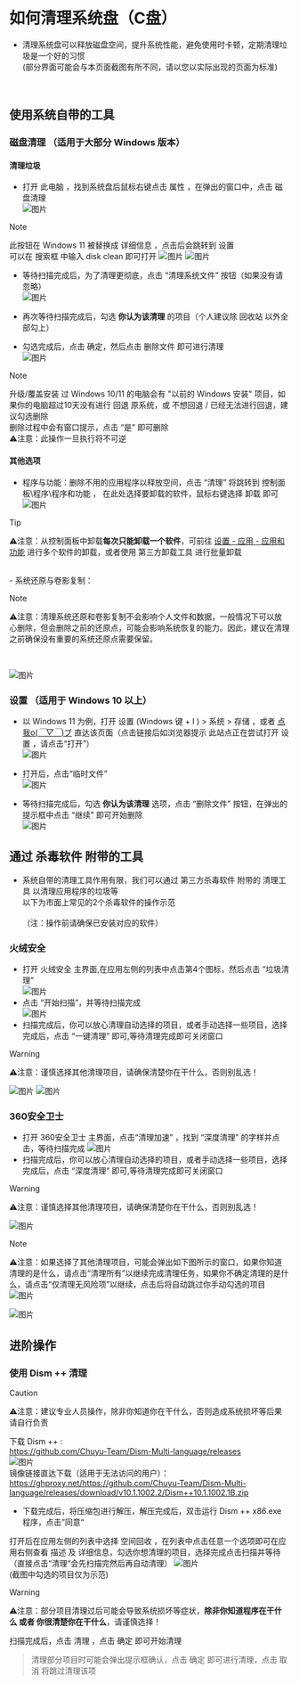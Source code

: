 # 如何清理系统盘（C盘）
- 清理系统盘可以释放磁盘空间，提升系统性能，避免使用时卡顿，定期清理垃圾是一个好的习惯
<br>(部分界面可能会与本页面截图有所不同，请以您以实际出现的页面为标准)
<br>

## 使用系统自带的工具
### 磁盘清理 （适用于大部分 Windows 版本）
#### 清理垃圾
- 打开 此电脑 ，找到系统盘后鼠标右键点击 属性 ，在弹出的窗口中，点击 磁盘清理 <br>
![图片](/images/Cleanup-System_Disk/1.png)

> [!NOTE]
> 此按钮在 Windows 11 被替换成  详细信息  ，点击后会跳转到  设置<br>
> 可以在 搜索框 中输入 disk clean 即可打开
![图片](/images/Cleanup-System_Disk/4.png)
![图片](/images/Cleanup-System_Disk/3.png)
> 


- 等待扫描完成后，为了清理更彻底，点击 “清理系统文件” 按钮（如果没有请忽略）<br>
![图片](/images/Cleanup-System_Disk/2.png)

- 再次等待扫描完成后，勾选 **你认为该清理** 的项目（个人建议除 回收站 以外全部勾上）
- 勾选完成后，点击 确定，然后点击 删除文件 即可进行清理<br>
![图片](/images/Cleanup-System_Disk/6.png)


> [!NOTE]
> 升级/覆盖安装 过 Windows 10/11 的电脑会有 "以前的 Windows 安装" 项目，如果你的电脑超过10天没有进行 回退 原系统，或 不想回退 / 已经无法进行回退，建议勾选删除<br>
> 删除过程中会有窗口提示，点击 “是” 即可删除<br>
⚠注意：此操作一旦执行将不可逆

#### 其他选项
- 程序与功能：删除不用的应用程序以释放空间，点击 “清理” 将跳转到 控制面板\程序\程序和功能 ， 在此处选择要卸载的软件，鼠标右键选择 卸载 即可<br>
![图片](/images/Cleanup-System_Disk/7.png)

>[!TIP]
>⚠注意：从控制面板中卸载**每次只能卸载一个软件**，可前往 [设置 - 应用 - 应用和功能](ms-settings:appsfeatures) 进行多个软件的卸载，或者使用 第三方卸载工具 进行批量卸载
<br>
- 系统还原与卷影复制：

>[!NOTE]
>⚠注意：清理系统还原和卷影复制不会影响个人文件和数据，一般情况下可以放心删除，但会删除之前的还原点，可能会影响系统恢复的能力。因此，建议在清理之前确保没有重要的系统还原点需要保留。
<br>

 ![图片](/images/Cleanup-System_Disk/5.png)



### 设置 （适用于 Windows 10 以上）
- 以 Windows 11 为例，打开 设置 (Windows 键 + I ) > 系统 > 存储  ，或者 [点我o(*￣▽￣*)ブ](ms-settings:storagesense)  直达该页面（点击链接后如浏览器提示 此站点正在尝试打开 设置 ，请点击“打开”）<br>
![图片](/images/Cleanup-System_Disk/8.png)

- 打开后，点击“临时文件”<br>
![图片](/images/Cleanup-System_Disk/10.png)

- 等待扫描完成后，勾选 **你认为该清理** 选项，点击 “删除文件” 按钮，在弹出的提示框中点击 “继续” 即可开始删除<br>
![图片](/images/Cleanup-System_Disk/9.png)




## 通过 杀毒软件 附带的工具
- 系统自带的清理工具作用有限，我们可以通过 第三方杀毒软件 附带的 清理工具 以清理应用程序的垃圾等<br>以下为市面上常见的2个杀毒软件的操作示范<br>
<br>（注：操作前请确保已安装对应的软件）

### 火绒安全
- 打开 火绒安全 主界面,在应用左侧的列表中点击第4个图标，然后点击 “垃圾清理”<br>
![图片](/images/Cleanup-System_Disk/11.png)
- 点击 “开始扫描”，并等待扫描完成<br>
![图片](/images/Cleanup-System_Disk/12.png)
- 扫描完成后，你可以放心清理自动选择的项目，或者手动选择一些项目，选择完成后，点击 “一键清理” 即可,等待清理完成即可关闭窗口<br>
>[!WARNING]
>⚠注意：谨慎选择其他清理项目，请确保清楚你在干什么，否则别乱选！

![图片](/images/Cleanup-System_Disk/13.png)
![图片](/images/Cleanup-System_Disk/14.png)

### 360安全卫士
- 打开 360安全卫士 主界面，点击“清理加速” ，找到 “深度清理” 的字样并点击，等待扫描完成
![图片](/images/Cleanup-System_Disk/15.png)<br>
- 扫描完成后，你可以放心清理自动选择的项目，或者手动选择一些项目，选择完成后，点击 “深度清理” 即可,等待清理完成即可关闭窗口
>[!WARNING]
>⚠注意：谨慎选择其他清理项目，请确保清楚你在干什么，否则别乱选！

![图片](/images/Cleanup-System_Disk/18.png)
<br> 

>[!NOTE]
>⚠注意：如果选择了其他清理项目，可能会弹出如下图所示的窗口，如果你知道清理的是什么，请点击“清理所有”以继续完成清理任务，如果你不确定清理的是什么，请点击“仅清理无风险项”以继续，点击后将自动跳过你手动勾选的项目<br>
![图片](/images/Cleanup-System_Disk/17.png)

![图片](/images/Cleanup-System_Disk/16.png)

## 进阶操作
### 使用 Dism ++ 清理
 >[!CAUTION]
 >⚠注意：建议专业人员操作，除非你知道你在干什么，否则造成系统损坏等后果请自行负责

下载 Dism ++ :<br>
https://github.com/Chuyu-Team/Dism-Multi-language/releases
<br>
![图片](/images/Cleanup-System_Disk/19.png)
<br>
镜像链接直达下载（适用于无法访问的用户）：<br>
https://ghproxy.net/https://github.com/Chuyu-Team/Dism-Multi-language/releases/download/v10.1.1002.2/Dism++10.1.1002.1B.zip

- 下载完成后，将压缩包进行解压，解压完成后，双击运行 Dism ++ x86.exe 程序，点击”同意“<br>

打开后在应用左侧的列表中选择 空间回收 ，在列表中点击任意一个选项即可在应用右侧查看 描述 及 详细信息，勾选你想清理的项目，选择完成点击扫描并等待<br>（直接点击“清理“会先扫描完然后再自动清理）
![图片](/images/Cleanup-System_Disk/20.png)<br>
(截图中勾选的项目仅为示范)

>[!WARNING]
>⚠注意：部分项目清理过后可能会导致系统损坏等症状，**除非你知道程序在干什么 或者 你很清楚你在干什么**，请谨慎选择！

扫描完成后，点击 清理 ，点击 确定 即可开始清理
>清理部分项目时可能会弹出提示框确认，点击 确定 即可进行清理，点击 取消 将跳过清理该项
